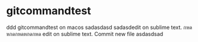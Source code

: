 # gitcommandtest
ddd
gitcommandtest on macos
sadasdasd
sadasdedit on sublime text.
กหดหกดกหดหกดกหด
edit on sublime text.
Commit new file
asdasdsad
